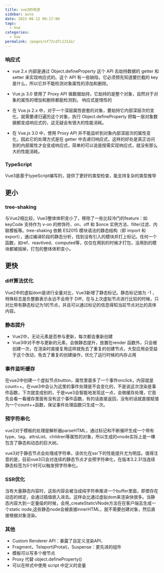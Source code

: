 ```yaml
---
title: vue3的改进
sidebar: auto
date: 2022-06-12 00:17:00
tags: 
  - Vue
categories: 
  - Vue
permalink: /pages/ef72cd7c1312e/
---
```


### 响应式
- vue 2.x 内部是通过 Object.defineProperty 这个 API 去劫持数据的 getter 和 setter 来实现响应式的。这个 API 有一些缺陷，它必须预先知道要拦截的 key 是什么，所以它并不能检测对象属性的添加和删除。
- Vue.js 3.0 使用了 Proxy API 做数据劫持，它劫持的是整个对象，自然对于对象的属性的增加和删除都能检测到。
响应式是惰性的

- 在 Vue.js 2.x 中，对于一个深层属性嵌套的对象，要劫持它内部深层次的变化，就需要递归遍历这个对象，执行 Object.defineProperty 把每一层对象数据都变成响应式的，这无疑会有很大的性能消耗。
- 在 Vue.js 3.0 中，使用 Proxy API 并不能监听到对象内部深层次的属性变化，因此它的处理方式是在 getter 中去递归响应式，这样的好处是真正访问到的内部属性才会变成响应式，简单的可以说是按需实现响应式，就没有那么大的性能消耗。


### TypeScript
Vue3是基于typeScript编写的，提供了更好的类型检查，能支持复杂的类型推导

## 更小

### tree-shaking

与Vue2相比较，Vue3整体体积变小了，移除了一些比较冷门的feature：如 keyCode 支持作为 v-on 的修饰符、on、off 和 $once 实例方法、filter过滤、内联模板等。tree-shaking 依赖 ES2015 模块语法的静态结构（即 import 和 export），通过编译阶段的静态分析，找到没有引入的模块并打上标记。任何一个函数，如ref、reavtived、computed等，仅仅在用到的时候才打包，没用到的模块都被摇掉，打包的整体体积变小。


## 更快

### diff算法优化

Vue2中的虚拟dom是进行全量对比，Vue3新增了静态标记。静态标记值为 -1 ，特殊标志是负整数表示永远不会用于 Diff，在与上次虚拟节点进行比较的时候，只对比带有静态标记为1的节点，并且可以通过标记的信息得知当前节点对比的具体内容。


### 静态提升

- Vue2中，无论元素是否参与更新，每次都会重新创建
- Vue3中对不参与更新的元素，会做静态提升，放置在render 函数外，只会被创建一次，在渲染时直接复用这样就免去了重复的创建节点，大型应用会受益于这个改动，免去了重复的创建操作，优化了运行时候的内存占用

### 事件监听缓存
在vue2中创建一个虚拟节点button，属性里面多了一个事件onclick，内容就是count++。在vue3中会认为这里的事件处理是不会变化的，不是说这次渲染是事件函数，下次就变成别的，于是vue3会智能地发现这一点，会做缓存处理，它首先会看一看缓存里面有没有这个事件函数，有的话直接返回，没有的话就直接赋值为一个count++函数，保证事件处理函数只生成一次。

### 预字符串化

vue2对于模板的处理是解析器parseHTML，通过标记和不断循环生成一个带有type、tag、attrsList、children等属性的对象，所以生成的vnode实际上是一棵包含了静态和动态的巨大树。

vue3对于静态节点会处理成字符串，该优化在ssr下的性能提升尤为明显。值得注意的是，目前vue3只会对连续的静态节点才会预字符串化，在版本3.2.31当连续静态标签为5个时可以触发预字符串化。

### SSR优化

当有大量静态内容时，这些内容会被当成纯字符串推进一个buffer里面，即使存在动态的绑定，会通过插值嵌入进去。这样会比通过虚拟dom来渲染快很多。当静态内容大到一定量级的时候，会用_createStaticVNode方法在在客户端去生成一个static node,这些静态node会被直接innerHTML，就不需要创建对象，然后直接根据对象渲染。


### 其他

- Custom Renderer API：暴露了自定义渲染API、
- Fragment，Teleport(Protal)，Suspense：更先进的组件
- 模板可以写多个根节点
- Proxy 代替 object.defineProperty()
- 可以在样式中使用 script 中定义的变量